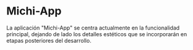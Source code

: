 # Michi-App

La aplicación "Michi-App" se centra actualmente en la funcionalidad principal, dejando de lado los detalles estéticos que se incorporarán en etapas posteriores del desarrollo.